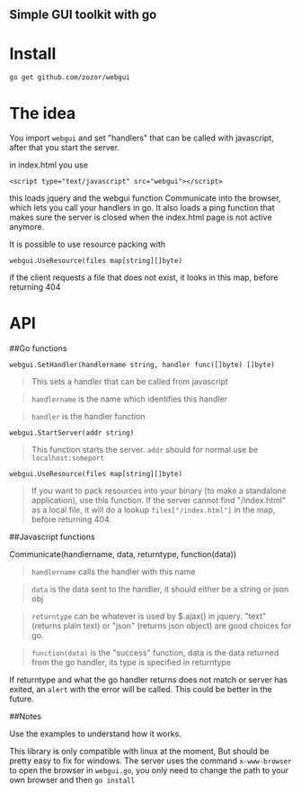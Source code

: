 Simple GUI toolkit with go
------------------------------

Install
===========================

`go get github.com/zozor/webgui`


The idea
===========================

You import `webgui` and set "handlers" that can be called with javascript, after that you start the server.

in index.html you use 

`<script type="text/javascript" src="webgui"></script>`

this loads jquery and the webgui function Communicate into the browser, which lets you call your handlers in go. 
It also loads a ping function that makes sure the server is closed when the index.html page is not active anymore.

It is possible to use resource packing with

`webgui.UseResource(files map[string][]byte)`

if the client requests a file that does not exist, it looks in this map, before returning 404

API
===========================
##Go functions

`webgui.SetHandler(handlername string, handler func([]byte) []byte)`

>This sets a handler that can be called from javascript

>`handlername` is the name which identifies this handler

>`handler` is the handler function

`webgui.StartServer(addr string)`

>This function starts the server. `addr` should for normal use be `localhost:someport`

`webgui.UseResource(files map[string][]byte)`

>If you want to pack resources into your binary (to make a standalone application), use this function. If the server cannot find
"/index.html" as a local file, it will do a lookup `files["/index.html"]` in the map, before returning 404.

##Javascript functions

Communicate(handlername, data, returntype, function(data))

>`handlername` calls the handler with this name

>`data` is the data sent to the handler, it should either be a string or json obj

>`returntype` can be whatever is used by $.ajax() in jquery. "text" (returns plain text) or "json" (returns json object) are good choices for go.

>`function(data)` is the "success" function, data is the data returned from the go handler, its type is specified in returntype

If returntype and what the go handler returns does not match or server has exited, an `alert` with the error will be called.
This could be better in the future.

##Notes

Use the examples to understand how it works.

This library is only compatible with linux at the moment, But should be pretty easy to fix for windows. The server uses the command `x-www-browser` to open the browser in `webgui.go`, you only need to change the path to your own browser and then `go install`